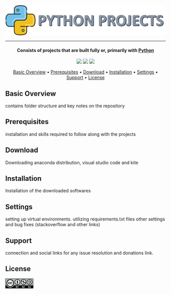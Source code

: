 ![Project Logo](Images/Python_Projects_logo.png)

---

<h4 align="center">Consists of projects that are built fully or, primarily with <a href="https://en.wikipedia.org/wiki/Python_(programming_language)" target="_blank">Python</a></h4>

<p align='center'>
<img src='https://forthebadge.com/images/badges/built-with-love.svg'>
<img src='https://forthebadge.com/images/badges/made-with-python.svg'>
<img src='https://forthebadge.com/images/badges/powered-by-coffee.svg'>
</p>

<p align="center">
  <a href="#basic-overview">Basic Overview</a> •
  <a href="#prerequisites">Prerequisites</a> •
  <a href="#download">Download</a> •
  <a href="#installation">Installation</a> •
  <a href="#settings">Settings</a> •
  <a href="#support">Support</a> •
  <a href="#license">License</a>
</p>

## Basic Overview

contains folder structure and key notes on the repository

## Prerequisites

installation and skills required to follow along with the projects

## Download

Downloading anaconda distribution, visual studio code and kite

## Installation

Installation of the downloaded softwares

## Settings

setting up virtual environments.
utilizing requirements.txt files
other settings and bug fixes (stackoverflow and other links)

## Support

connection and social links for any issue resolution and donations link.

## License

<a href = 'https://creativecommons.org/licenses/by-nc-sa/4.0/' targe = _blank >
    <img src='Images/by-nc-sa.png' width=88 height=31>
</a>
